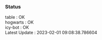 ### Status


table : OK  
hogwarts : OK  
icy-bot : OK  
Latest Update : 2023-02-01 09:08:38.786604
